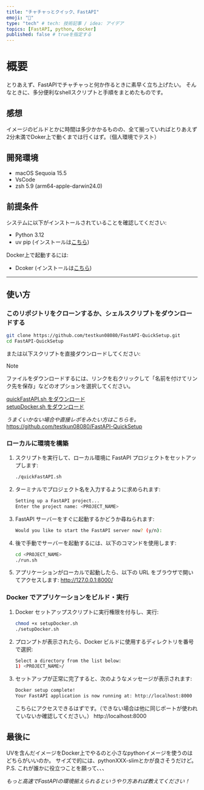 ```yaml
---
title: "チャチャっとクイック、FastAPI"
emoji: "🐍"
type: "tech" # tech: 技術記事 / idea: アイデア
topics: [FastAPI, python, docker]
published: false # trueを指定する
---
```



# 概要
とりあえず、FastAPIでチャチャっと何か作るときに素早く立ち上げたい。
そんなときに、多分便利なshellスクリプトと手順をまとめたものです。


## 感想
イメージのビルドとかに時間は多少かかるものの、全て揃っていればとりあえず2分未満でDoker上で動くまでは行くはず。（個人環境でテスト）


## 開発環境
- macOS Sequoia 15.5
- VsCode
- zsh 5.9 (arm64-apple-darwin24.0)


## 前提条件

システムに以下がインストールされていることを確認してください:

- Python 3.12
- uv pip (インストールは[こちら](https://docs.astral.sh/uv/getting-started/installation/))
  
Docker上で起動するには:
- Dcoker (インストールは[こちら](https://github.com/docker/docker-install))
  
---

## 使い方

### このリポジトリをクローンするか、シェルスクリプトをダウンロードする

```bash
git clone https://github.com/testkun08080/FastAPI-QuickSetup.git
cd FastAPI-QuickSetup
```

または以下スクリプトを直接ダウンロードしてください:

> [!NOTE]
> ファイルをダウンロードするには、リンクを右クリックして「名前を付けてリンク先を保存」などのオプションを選択してください。

[quickFastAPI.sh をダウンロード](https://raw.githubusercontent.com/testkun08080/FastAPI-QuickSetup/main/quickFastAPI.sh)  
[setupDocker.sh をダウンロード](https://raw.githubusercontent.com/testkun08080/FastAPI-QuickSetup/main/setupDocker.sh) 


*うまくいかない場合や直接レポをみたい方はこちらを。*
https://github.com/testkun08080/FastAPI-QuickSetup


### ローカルに環境を構築
1. スクリプトを実行して、ローカル環境に FastAPI プロジェクトをセットアップします:
    ```bash
    ./quickFastAPI.sh
    ```
2. ターミナルでプロジェクト名を入力するように求められます:
    ```bash
    Setting up a FastAPI project...
    Enter the project name: <PROJECT_NAME>
    ```
3. FastAPI サーバーをすぐに起動するかどうか尋ねられます:
    ```bash
    Would you like to start the FastAPI server now? (y/n): 
    ```
4. 後で手動でサーバーを起動するには、以下のコマンドを使用します:
    ```bash
    cd <PROJECT_NAME>
    ./run.sh
    ```
5. アプリケーションがローカルで起動したら、以下の URL をブラウザで開いてアクセスします:
   http://127.0.0.1:8000/


### Docker でアプリケーションをビルド・実行
1. Docker セットアップスクリプトに実行権限を付与し、実行:
    ```bash
    chmod +x setupDocker.sh
    ./setupDocker.sh
    ```
2. プロンプトが表示されたら、Docker ビルドに使用するディレクトリを番号で選択:
    ```bash
    Select a directory from the list below:
    1) <PROJECT_NAME>/
    ```
3. セットアップが正常に完了すると、次のようなメッセージが表示されます:
    ```bash
    Docker setup complete!
    Your FastAPI application is now running at: http://localhost:8000
    ```
    こちらにアクセスできるはずです。（できない場合は他に同じポートが使われていないか確認してください。）
    http://localhost:8000


## 最後に
UVを含んだイメージをDocker上でやるのと小さなpythonイメージを使うのはどちらがいいのか。
サイズで的には、pythonXXX-slimとかが良さそうだけど。
P.S. これが誰かに役立つことを願って、、、

*もっと高速でFastAPIの環境揃えられるというやり方あれば教えてください！*